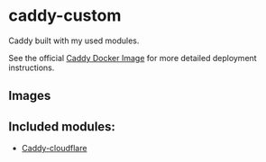 # caddy-custom

Caddy built with my used modules.

See the official [Caddy Docker Image](https://hub.docker.com/_/caddy) for more detailed deployment instructions.

## Images


## Included modules:

* [Caddy-cloudflare](https://github.com/caddy-dns/cloudflare)
